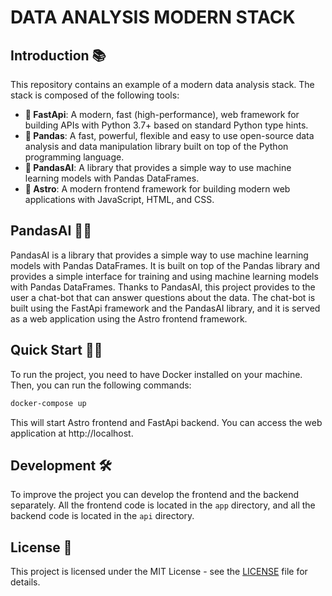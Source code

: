 # DATA ANALYSIS MODERN STACK

## Introduction 📚
This repository contains an example of a modern data analysis stack. The stack is composed of the following tools:

- **🚀 FastApi**: A modern, fast (high-performance), web framework for building APIs with Python 3.7+ based on standard Python type hints.
- **🐼 Pandas**: A fast, powerful, flexible and easy to use open-source data analysis and data manipulation library built on top of the Python programming language.
- **💬 PandasAI**: A library that provides a simple way to use machine learning models with Pandas DataFrames.
- **💫 Astro**: A modern frontend framework for building modern web applications with JavaScript, HTML, and CSS.

## PandasAI 🐼💬

PandasAI is a library that provides a simple way to use machine learning models with Pandas DataFrames. It is built on top of the Pandas library and provides a simple interface for training and using machine learning models with Pandas DataFrames.
Thanks to PandasAI, this project provides to the user a chat-bot that can answer questions about the data. The chat-bot is built using the FastApi framework and the PandasAI library, and it is served as a web application using the Astro frontend framework.

## Quick Start 👷‍♂️

To run the project, you need to have Docker installed on your machine. Then, you can run the following commands:

```bash
docker-compose up
```

This will start Astro frontend and FastApi backend. You can access the web application at http://localhost.

## Development 🛠️

To improve the project you can develop the frontend and the backend separately. 
All the frontend code is located in the `app` directory, and all the backend code is located in the `api` directory.

## License 📜

This project is licensed under the MIT License - see the [LICENSE](LICENSE) file for details.
